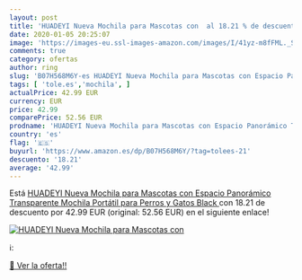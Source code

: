 ```yaml
---
layout: post
title: 'HUADEYI Nueva Mochila para Mascotas con  al 18.21 % de descuento'
date: 2020-01-05 20:25:07
image: 'https://images-eu.ssl-images-amazon.com/images/I/41yz-m8fFML._SL200_.jpg'
comments: true
category: ofertas
author: ring
slug: 'B07H568M6Y-es HUADEYI Nueva Mochila para Mascotas con Espacio Panorámico...'
tags: [ 'tole.es','mochila', ]
actualPrice: 42.99 EUR
currency: EUR
price: 42.99
comparePrice: 52.56 EUR
prodname: 'HUADEYI Nueva Mochila para Mascotas con Espacio Panorámico Transparente Mochila Portátil para Perros y Gatos  Black '
country: 'es'
flag: '🇪🇸'
buyurl: 'https://www.amazon.es/dp/B07H568M6Y/?tag=tolees-21'
descuento: '18.21'
average: '42.99'
---
```


Está [HUADEYI Nueva Mochila para Mascotas con Espacio Panorámico Transparente Mochila Portátil para Perros y Gatos  Black ](https://www.amazon.es/dp/B07H568M6Y/?tag=tolees-21) con 18.21 de descuento por 42.99 EUR (original: 52.56 EUR) en el siguiente enlace!

[![HUADEYI Nueva Mochila para Mascotas con ](https://images-eu.ssl-images-amazon.com/images/I/41yz-m8fFML._SL200_.jpg)](https://www.amazon.es/dp/B07H568M6Y/?tag=tolees-21)

ℹ️:


[🛒 Ver la oferta!!](https://www.amazon.es/dp/B07H568M6Y/?tag=tolees-21)
